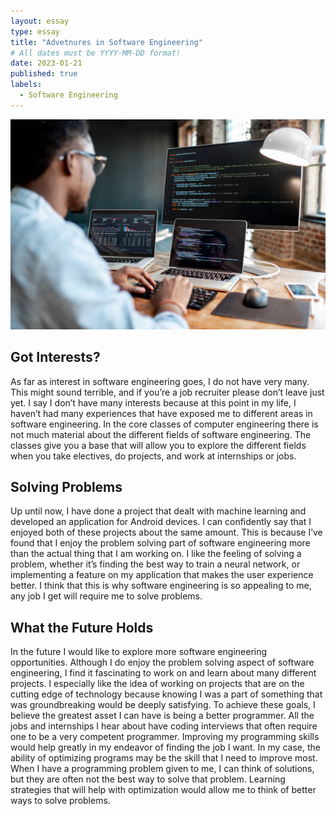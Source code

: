 ```yaml
---
layout: essay
type: essay
title: "Advetnures in Software Engineering"
# All dates must be YYYY-MM-DD format!
date: 2023-01-21
published: true
labels:
  - Software Engineering
---
```


<img width="550px" class="rounded float-start pe-4" src="../img/softwareengineeringpic.jpg">

## Got Interests?

As far as interest in software engineering goes, I do not have very many. This might sound terrible, and if you’re a job recruiter please don’t leave just yet. I say I don’t have many interests because at this point in my life, I haven’t had many experiences that have exposed me to different areas in software engineering. In the core classes of computer engineering there is not much material about the different fields of software engineering. The classes give you a base that will allow you to explore the different fields when you take electives, do projects, and work at internships or jobs.

## Solving Problems

Up until now, I have done a project that dealt with machine learning and developed an application for Android devices. I can confidently say that I enjoyed both of these projects about the same amount. This is because I’ve found that I enjoy the problem solving part of software engineering more than the actual thing that I am working on. I like the feeling of solving a problem, whether it’s finding the best way to train a neural network, or implementing a feature on my application that makes the user experience better. I think that this is why software engineering is so appealing to me, any job I get will require me to solve problems.

## What the Future Holds

In the future I would like to explore more software engineering opportunities. Although I do enjoy the problem solving aspect of software engineering, I find it fascinating to work on and learn about many different projects. I especially like the idea of working on projects that are on the cutting edge of technology because knowing I was a part of something that was groundbreaking would be deeply satisfying. To achieve these goals, I believe the greatest asset I can have is being a better programmer. All the jobs and internships I hear about have coding interviews that often require one to be a very competent programmer. Improving my programming skills would help greatly in my endeavor of finding the job I want. In my case, the ability of optimizing programs may be the skill that I need to improve most. When I have a programming problem given to me, I can think of solutions, but they are often not the best way to solve that problem. Learning strategies that will help with optimization would allow me to think of better ways to solve problems.
